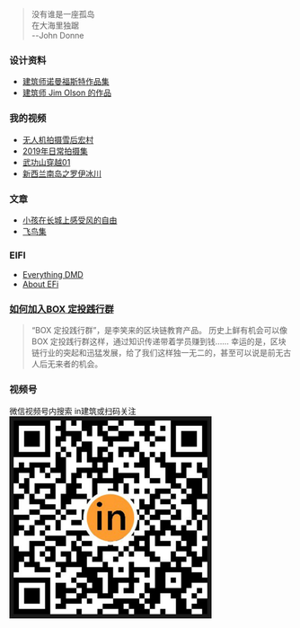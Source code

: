 > 没有谁是一座孤岛  
> 在大海里独踞  
> --John Donne  

### 设计资料
* [建筑师诺曼福斯特作品集](https://pan.baidu.com/mall/product/detail/universal/program?pid=2315281015163060229&from=shop&porigin=50-2228-2228001001-2-0-2842847810)
* [建筑师 Jim Olson 的作品](https://mp.weixin.qq.com/s/UNcDsrdjTW7mA0WioKyiFA)
 
### 我的视频
* [无人机拍摄雪后宏村](https://www.bilibili.com/video/av81482620)
* [2019年日常拍摄集](https://www.bilibili.com/video/av81348724)
* [武功山穿越01](https://www.bilibili.com/video/av79255225)
* [新西兰南岛之罗伊冰川](https://www.bilibili.com/video/av78681614)

### 文章
* [小孩在长城上感受风的自由](小孩在长城上感受风的自由.md)
* [飞鸟集](飞鸟集.md)

### EIFI
* [Everything DMD](https://github.com/drift-ostrich/drift-ostrich.github.io/blob/master/Everything%20DMD.md)
* [About EFi](https://github.com/drift-ostrich/drift-ostrich.github.io/blob/master/About%20EFi.md)

### [如何加入BOX 定投践行群](box-group.md)
> “BOX 定投践行群”，是李笑来的区块链教育产品。 历史上鲜有机会可以像BOX 定投践行群这样，通过知识传递带着学员赚到钱…… 幸运的是，区块链行业的突起和迅猛发展，给了我们这样独一无二的，甚至可以说是前无古人后无来者的机会。

### 视频号
微信视频号内搜索 in建筑或扫码关注  
![avatar](in.png)
